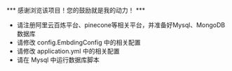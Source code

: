 *** 感谢浏览该项目！您的鼓励就是我的动力！ ***
- 请注册阿里云百炼平台、pinecone等相关平台，并准备好Mysql、MongoDB数据库
- 请修改 config.EmbdingConfig 中的相关配置
- 请修改 application.yml 中的相关配置
- 请在 Mysql 中运行数据库脚本
